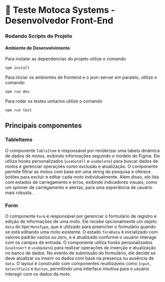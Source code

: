 # 📝 Teste Motoca Systems - Desenvolvedor Front-End

### Rodando Scripts do Projeto

#### Ambiente de Desenvolvimento

Para instalar as dependencias do projeto utilize o comando

```bash
npm install
```

Para iniciar os ambientes de frontend e o json-server em paralelo, utilize o comando:

```bash
npm run dev
```

Para rodar os testes unitarios utilize o comando

```bash
npm run test
```

## Principais componentes

### TableItems

O componente `TableItem` é responsável por renderizar uma tabela dinâmica de dados de motos, exibindo informações seguindo o modelo do Figma. Ele utiliza hooks personalizados (`useGetAll` e `useDelete`) para buscar dados de motos e gerenciar operações como exclusão e atualização. O componente permite filtrar as motos com base em uma string de pesquisa e oferece botões para excluir e editar cada moto individualmente. Além disso, ele lida com estados de carregamento e erros, exibindo indicadores visuais, como um spinner de carregamento e alertas, para uma experiência de usuário mais robusta.

### Form

O componente `Form` é responsável por gerenciar o formulário de registro e edição de informações de uma moto. Ele recebe opcionalmente um objeto `data` do tipo `MotoType`, que é utilizado para preencher o formulário quando se está editando uma moto existente. O estado `formData` é inicializado com valores padrão vazios ou zero, e é atualizado conforme o usuário interage com os campos de entrada. O componente utiliza hooks personalizados (`useInsert` e `useUpdate`) para realizar operações de inserção e atualização no banco de dados. No evento de submissão do formulário, ele decide se deve atualizar ou inserir os dados com base na presença ou ausência de `data`. O layout é construído com componentes reutilizáveis como `Input`, `SelectField` e `Button`, permitindo uma interface intuitiva para o usuário interagir com os dados da moto.
